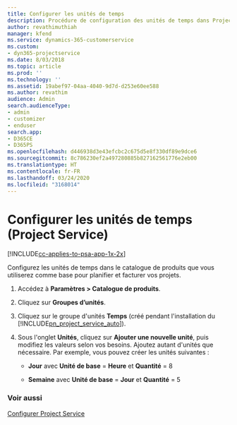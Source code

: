 ```yaml
---
title: Configurer les unités de temps
description: Procédure de configuration des unités de temps dans Project Service
author: revathimuthiah
manager: kfend
ms.service: dynamics-365-customerservice
ms.custom:
- dyn365-projectservice
ms.date: 8/03/2018
ms.topic: article
ms.prod: ''
ms.technology: ''
ms.assetid: 19abef97-04aa-4040-9d7d-d253e60ee588
ms.author: revathim
audience: Admin
search.audienceType:
- admin
- customizer
- enduser
search.app:
- D365CE
- D365PS
ms.openlocfilehash: d446938d3e43efcbc2c675d5e8f330df89e9dce6
ms.sourcegitcommit: 8c786230ef2a497280885b827162561776e2eb00
ms.translationtype: HT
ms.contentlocale: fr-FR
ms.lasthandoff: 03/24/2020
ms.locfileid: "3168014"
---
```

# <a name="set-up-time-units-project-service"></a>Configurer les unités de temps (Project Service)

[!INCLUDE[cc-applies-to-psa-app-1x-2x](../includes/cc-applies-to-psa-app-1x-2x.md)]

Configurez les unités de temps dans le catalogue de produits que vous utiliserez comme base pour planifier et facturer vos projets.  
  
1. Accédez à **Paramètres > Catalogue de produits**.  
  
2. Cliquez sur **Groupes d’unités**.  
  
3. Cliquez sur le groupe d'unités **Temps** (créé pendant l'installation du [!INCLUDE[pn_project_service_auto](../includes/pn-project-service-auto.md)]).  
  
4. Sous l'onglet **Unités**, cliquez sur **Ajouter une nouvelle unité**, puis modifiez les valeurs selon vos besoins. Ajoutez autant d'unités que nécessaire. Par exemple, vous pouvez créer les unités suivantes :  
  
   - **Jour** avec **Unité de base** = **Heure** et **Quantité** = 8  
  
   - **Semaine** avec **Unité de base** = **Jour** et **Quantité** = 5  
  
### <a name="see-also"></a>Voir aussi  
 [Configurer Project Service](../project-service/configure.md)
